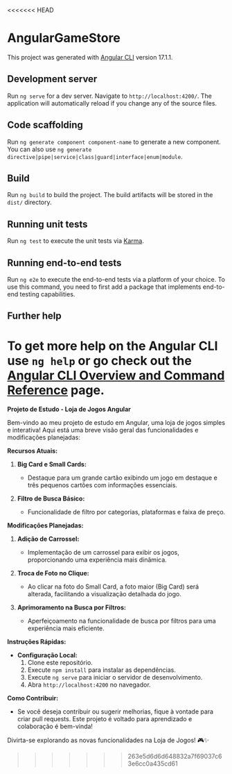<<<<<<< HEAD
# AngularGameStore

This project was generated with [Angular CLI](https://github.com/angular/angular-cli) version 17.1.1.

## Development server

Run `ng serve` for a dev server. Navigate to `http://localhost:4200/`. The application will automatically reload if you change any of the source files.

## Code scaffolding

Run `ng generate component component-name` to generate a new component. You can also use `ng generate directive|pipe|service|class|guard|interface|enum|module`.

## Build

Run `ng build` to build the project. The build artifacts will be stored in the `dist/` directory.

## Running unit tests

Run `ng test` to execute the unit tests via [Karma](https://karma-runner.github.io).

## Running end-to-end tests

Run `ng e2e` to execute the end-to-end tests via a platform of your choice. To use this command, you need to first add a package that implements end-to-end testing capabilities.

## Further help

To get more help on the Angular CLI use `ng help` or go check out the [Angular CLI Overview and Command Reference](https://angular.io/cli) page.
=======
**Projeto de Estudo - Loja de Jogos Angular**

Bem-vindo ao meu projeto de estudo em Angular, uma loja de jogos simples e interativa! Aqui está uma breve visão geral das funcionalidades e modificações planejadas:

**Recursos Atuais:**
1. **Big Card e Small Cards:**
   - Destaque para um grande cartão exibindo um jogo em destaque e três pequenos cartões com informações essenciais.

2. **Filtro de Busca Básico:**
   - Funcionalidade de filtro por categorias, plataformas e faixa de preço.

**Modificações Planejadas:**
1. **Adição de Carrossel:**
   - Implementação de um carrossel para exibir os jogos, proporcionando uma experiência mais dinâmica.

2. **Troca de Foto no Clique:**
   - Ao clicar na foto do Small Card, a foto maior (Big Card) será alterada, facilitando a visualização detalhada do jogo.

3. **Aprimoramento na Busca por Filtros:**
   - Aperfeiçoamento na funcionalidade de busca por filtros para uma experiência mais eficiente.

**Instruções Rápidas:**
- **Configuração Local:**
  1. Clone este repositório.
  2. Execute `npm install` para instalar as dependências.
  3. Execute `ng serve` para iniciar o servidor de desenvolvimento.
  4. Abra `http://localhost:4200` no navegador.

**Como Contribuir:**
   - Se você deseja contribuir ou sugerir melhorias, fique à vontade para criar pull requests. Este projeto é voltado para aprendizado e colaboração é bem-vinda!

Divirta-se explorando as novas funcionalidades na Loja de Jogos! 🎮✨
>>>>>>> 263e5d6d6d648832a7f69037c63e6cc0a435cd61
